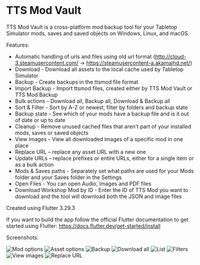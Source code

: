 # TTS Mod Vault

TTS Mod Vault is a cross-platform mod backup tool for your Tabletop Simulator mods, saves and saved objects on Windows, Linux, and macOS. 

Features:

- Automatic handling of urls and files using old url format (http://cloud-3.steamusercontent.com/ -> https://steamusercontent-a.akamaihd.net/)
- Download - Download all assets to the local cache used by Tabletop Simulator
- Backup - Create backups in the ttsmod file format
- Import Backup - Import ttsmod files, created either by TTS Mod Vault or TTS Mod Backup
- Bulk actions - Download all, Backup all, Download & Backup all
- Sort & Filter - Sort by A-Z or newest, filter by folders and backup state
- Backup state - See which of your mods have a backup file and is it out of date or up to date
- Cleanup - Remove unused cached files that aren't part of your installed mods, saves or saved objects
- View Images - View all downloaded images of a specific mod in one place
- Replace URL – replace any asset URL with a new one
- Update URLs – replace prefixes or entire URLs, either for a single item or as a bulk action
- Mods & Saves paths - Separately set what paths are used for your Mods folder and your Saves folder in the Settings
- Open Files - You can open Audio, Images and PDF files
- Download Workshop Mod by ID - Enter the ID of TTS Mod you want to download and the tool will download both the JSON and image files

Created using Flutter 3.29.3

If you want to build the app follow the official Flutter documentation to get started using Flutter: https://docs.flutter.dev/get-started/install

Screenshots:

![Mod options](https://staticdelivery.nexusmods.com/mods/461/images/426/426-1754210010-1826631811.png)
![Asset options](https://staticdelivery.nexusmods.com/mods/461/images/426/426-1754210030-494217467.png)
![Backup](https://staticdelivery.nexusmods.com/mods/461/images/426/426-1754210208-2068770182.png)
![Download all](https://staticdelivery.nexusmods.com/mods/461/images/426/426-1754210165-484744119.png)
![List](https://staticdelivery.nexusmods.com/mods/461/images/426/426-1754210080-95374435.png)
![Filters](https://staticdelivery.nexusmods.com/mods/461/images/426/426-1754210284-1979467777.png)
![View images](https://i.imgur.com/JoUQd4K.jpeg)
![Replace URL](https://i.imgur.com/Wbd33S1.jpeg)
